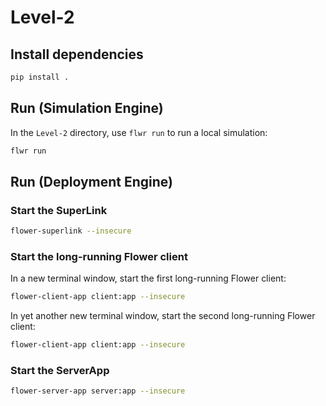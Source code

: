 # Level-2

## Install dependencies

```bash
pip install .
```

## Run (Simulation Engine)

In the `Level-2` directory, use `flwr run` to run a local simulation:

```bash
flwr run
```

## Run (Deployment Engine)

### Start the SuperLink

```bash
flower-superlink --insecure
```

### Start the long-running Flower client

In a new terminal window, start the first long-running Flower client:

```bash
flower-client-app client:app --insecure
```

In yet another new terminal window, start the second long-running Flower client:

```bash
flower-client-app client:app --insecure
```

### Start the ServerApp

```bash
flower-server-app server:app --insecure
```
